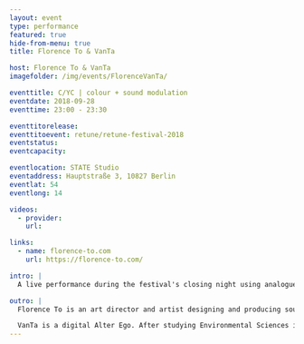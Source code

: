 ```yaml
---
layout: event
type: performance
featured: true
hide-from-menu: true
title: Florence To & VanTa

host: Florence To & VanTa
imagefolder: /img/events/FlorenceVanTa/

eventtitle: C/YC | colour + sound modulation
eventdate: 2018-09-28
eventtime: 23:00 - 23:30

eventtitorelease:
eventtitoevent: retune/retune-festival-2018
eventstatus:
eventcapacity:

eventlocation: STATE Studio
eventaddress: Hauptstraße 3, 10827 Berlin
eventlat: 54
eventlong: 14

videos:
  - provider:
    url:

links:
  - name: florence-to.com
    url: https://florence-to.com/

intro: |
  A live performance during the festival's closing night using analogue video synthesis, sound and signal processing. The artists Florence To and VanTa have worked within the audiovisual field designing and coding large-scale installations and live performances for over 8 years. After meeting in Berlin performing experimental sessions in various artistic hubs, they began collaborating on a visual approach using modular systems rich in colour, rhythm and geometry. The performance translates a process in visualising sound and colour through sculpting waves using modular devices, creating a spectrum of rhythmic images in space throughout a live progressive performance.

outro: |
  Florence To is an art director and artist designing and producing sound and light installations, also creating generative motion graphics and light productions with a strong focus on architectural spatial design on site specific projects. Through working in various disparate environments she ventured further into exploring the effects of cognitive and emotional triggers, and how different sensory arrangements are experienced within space. The Scottish artist has established residencies at the Société des Arts Technologiques [SAT] in Montreal, 4DSOUND Spatial Sound Institute in Budapest, and has exhibited, performed and given workshops at Southbank Centre in London and LABoral Centro de Arte y Creación Industrial in Gijon supported by the European Network for Contemporary Audiovisual Creation [ENCAC]. In 2017 she was awarded a creative fellowship with the DCN (Department of Clinical Neuroscience) in Edinburgh.

  VanTa is a digital Alter Ego. After studying Environmental Sciences in Granada University in Spain, he began his career as a visual designer as part of the audiovisual collective Miga. Since moving to Berlin, he began working at the mythical record label M-nus, where he became part of the developer team at 2V-P. VanTa is a creative coder for various design studios such as NEEEU and Pfadfinderei, he teaches programming for technicians and designers in the theatre school of Andalusia as well as collaborating with many artistic and commercial projects. He has performed at festivals such as Sonar, Melt, Lowlands, Lehrter17 and FRAC working with generative audio, virtual reality and light design showcasing in Asia, South America, Europe and the States.
---
```

